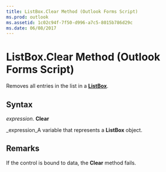 ```yaml
---
title: ListBox.Clear Method (Outlook Forms Script)
ms.prod: outlook
ms.assetid: 1c02c94f-7f50-d996-a7c5-8015b786d29c
ms.date: 06/08/2017
---
```



# ListBox.Clear Method (Outlook Forms Script)

Removes all entries in the list in a  **[ListBox](Outlook.listbox.md)**.


## Syntax

 _expression_. **Clear**

 _expression_A variable that represents a  **ListBox** object.


## Remarks

If the control is bound to data, the  **Clear** method fails.


